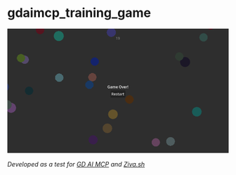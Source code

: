# gdaimcp_training_game

![in Game Screenshot](screenshots\Screenshot2025-10-15022642.png)

_Developed as a test for [GD AI MCP](https://gdaimcp.com/) and [Ziva.sh](https://ziva.sh/)_
